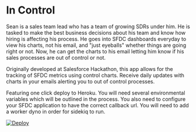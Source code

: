 # In Control

Sean is a sales team lead who has a team of growing SDRs under him. He is tasked to make the best business decisions about his team and know how hiring is affecting his process. He goes into SFDC dashboards everyday to view his charts, not his email, and "just eyeballs" whether things are going right or not. Now, he can get the charts to his email letting him know if his sales processes are out of control or not.

Originally developed at Salesforce Hackathon, this app allows for the tracking of SFDC metrics using control charts. Receive daily updates with charts in your emails alerting you to out of control processes.

Featuring one click deploy to Heroku. You will need several environmental variables which will be outlined in the process. You also need to configure your SFDC application to have the correct callback url. You will need to add a worker dyno in order for sidekiq to run.

[![Deploy](https://www.herokucdn.com/deploy/button.png)](https://heroku.com/deploy?template=https://github.com/DreamforceHackathon/repository-181)
